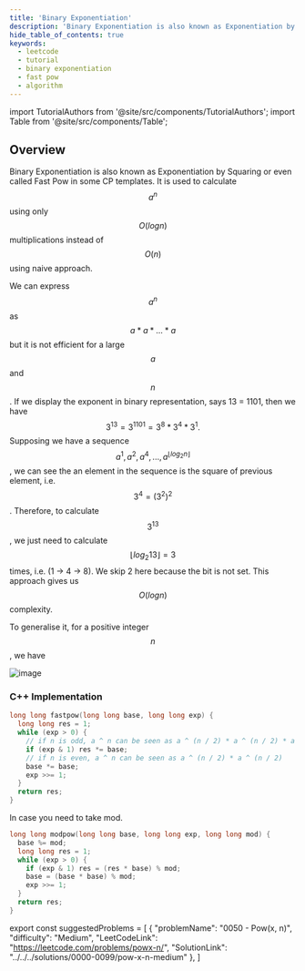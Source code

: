 ```yaml
---
title: 'Binary Exponentiation'
description: 'Binary Exponentiation is also known as Exponentiation by Squaring.'
hide_table_of_contents: true
keywords:
  - leetcode
  - tutorial
  - binary exponentiation
  - fast pow
  - algorithm
---
```


import TutorialAuthors from '@site/src/components/TutorialAuthors';
import Table from '@site/src/components/Table';

<TutorialAuthors names="@wingkwong"/>

## Overview

Binary Exponentiation is also known as Exponentiation by Squaring or even called Fast Pow in some CP templates. It is used to calculate $$a ^ n$$ using only $$O(logn)$$ multiplications instead of $$O(n)$$using naive approach.

We can express $$a ^ n$$as $$a * a * ... * a$$ but it is not efficient for a large $$a$$ and $$n$$. If we display the exponent in binary representation, says 13 = 1101, then we have $$3 ^{13} = 3^{1101} = 3^8*3^4*3^1.$$ Supposing we have a sequence $$a ^ 1, a ^ 2, a ^4, ..., a^{\lfloor log_2 n\rfloor}$$, we can see the an element in the sequence is the square of previous element, i.e. $$3 ^ 4 = (3^2)^2$$. Therefore, to calculate $$3 ^ {13}$$, we just need to calculate $${\lfloor log_2 13\rfloor} = 3$$ times, i.e. (1 -> 4 -> 8). We skip 2 here because the bit is not set. This approach gives us $$O(log n)$$ complexity.

To generalise it, for a positive integer $$n$$, we have

![image](https://user-images.githubusercontent.com/35857179/168304432-fa9ac8bb-0eb9-49d9-bdcf-5e3509c1f835.png)

### C++ Implementation

```cpp
long long fastpow(long long base, long long exp) {
  long long res = 1;
  while (exp > 0) {
    // if n is odd, a ^ n can be seen as a ^ (n / 2) * a ^ (n / 2) * a
    if (exp & 1) res *= base;
    // if n is even, a ^ n can be seen as a ^ (n / 2) * a ^ (n / 2)
    base *= base;
    exp >>= 1;
  }
  return res;
}
```

In case you need to take mod.

```cpp
long long modpow(long long base, long long exp, long long mod) {
  base %= mod;
  long long res = 1;
  while (exp > 0) {
    if (exp & 1) res = (res * base) % mod;
    base = (base * base) % mod;
    exp >>= 1;
  }
  return res;
}

```

export const suggestedProblems = [
  {
    "problemName": "0050 - Pow(x, n)",
    "difficulty": "Medium",
    "LeetCodeLink": "https://leetcode.com/problems/powx-n/",
    "SolutionLink": "../../../solutions/0000-0099/pow-x-n-medium"
  },
]

<Table title="Suggested Problems" data={suggestedProblems} />